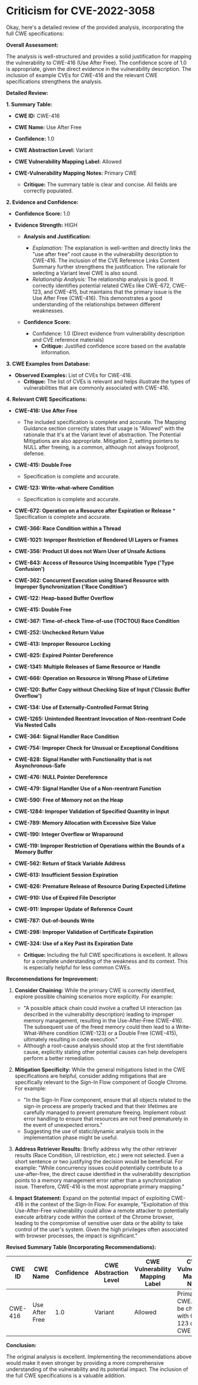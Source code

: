 # Criticism for CVE-2022-3058

Okay, here's a detailed review of the provided analysis, incorporating the full CWE specifications:

**Overall Assessment:**

The analysis is well-structured and provides a solid justification for mapping the vulnerability to CWE-416 (Use After Free). The confidence score of 1.0 is appropriate, given the direct evidence in the vulnerability description. The inclusion of example CVEs for CWE-416 and the relevant CWE specifications strengthens the analysis.

**Detailed Review:**

**1. Summary Table:**

*   **CWE ID:** CWE-416
*   **CWE Name:** Use After Free
*   **Confidence:** 1.0
*   **CWE Abstraction Level:** Variant
*   **CWE Vulnerability Mapping Label:** Allowed
*   **CWE-Vulnerability Mapping Notes:** Primary CWE

    *   **Critique:** The summary table is clear and concise. All fields are correctly populated.

**2. Evidence and Confidence:**

*   **Confidence Score:** 1.0
*   **Evidence Strength:** HIGH

    *   **Analysis and Justification:**
        *   *Explanation:* The explanation is well-written and directly links the "use after free" root cause in the vulnerability description to CWE-416. The inclusion of the CVE Reference Links Content Summary further strengthens the justification. The rationale for selecting a Variant level CWE is also sound.
        *   *Relationship Analysis:* The relationship analysis is good. It correctly identifies potential related CWEs like CWE-672, CWE-123, and CWE-415, but maintains that the primary issue is the Use After Free (CWE-416). This demonstrates a good understanding of the relationships between different weaknesses.

    *   **Confidence Score:**
        *   Confidence: 1.0 (Direct evidence from vulnerability description and CVE reference materials)
            *   **Critique:** Justified confidence score based on the available information.

**3. CWE Examples from Database:**

*   **Observed Examples:**  List of CVEs for CWE-416.
    *   **Critique:** The list of CVEs is relevant and helps illustrate the types of vulnerabilities that are commonly associated with CWE-416.

**4. Relevant CWE Specifications:**

*   **CWE-416: Use After Free**
    *   The included specification is complete and accurate. The Mapping Guidance section correctly states that usage is "Allowed" with the rationale that it's at the Variant level of abstraction. The Potential Mitigations are also appropriate.  Mitigation 2, setting pointers to NULL after freeing, is a common, although not always foolproof, defense.
*   **CWE-415: Double Free**
    * Specification is complete and accurate.
*   **CWE-123: Write-what-where Condition**
    * Specification is complete and accurate.
*    **CWE-672: Operation on a Resource after Expiration or Release**
    * Specification is complete and accurate.
*   **CWE-366: Race Condition within a Thread**
*   **CWE-1021: Improper Restriction of Rendered UI Layers or Frames**
*   **CWE-356: Product UI does not Warn User of Unsafe Actions**
*   **CWE-843: Access of Resource Using Incompatible Type ('Type Confusion')**
*   **CWE-362: Concurrent Execution using Shared Resource with Improper Synchronization ('Race Condition')**
*   **CWE-122: Heap-based Buffer Overflow**
*   **CWE-415: Double Free**
*   **CWE-367: Time-of-check Time-of-use (TOCTOU) Race Condition**
*   **CWE-252: Unchecked Return Value**
*   **CWE-413: Improper Resource Locking**
*   **CWE-825: Expired Pointer Dereference**
*   **CWE-1341: Multiple Releases of Same Resource or Handle**
*   **CWE-666: Operation on Resource in Wrong Phase of Lifetime**
*   **CWE-120: Buffer Copy without Checking Size of Input ('Classic Buffer Overflow')**
*   **CWE-134: Use of Externally-Controlled Format String**
*   **CWE-1265: Unintended Reentrant Invocation of Non-reentrant Code Via Nested Calls**
*   **CWE-364: Signal Handler Race Condition**
*   **CWE-754: Improper Check for Unusual or Exceptional Conditions**
*   **CWE-828: Signal Handler with Functionality that is not Asynchronous-Safe**
*   **CWE-476: NULL Pointer Dereference**
*   **CWE-479: Signal Handler Use of a Non-reentrant Function**
*   **CWE-590: Free of Memory not on the Heap**
*   **CWE-1284: Improper Validation of Specified Quantity in Input**
*   **CWE-789: Memory Allocation with Excessive Size Value**
*   **CWE-190: Integer Overflow or Wraparound**
*   **CWE-119: Improper Restriction of Operations within the Bounds of a Memory Buffer**
*   **CWE-562: Return of Stack Variable Address**
*   **CWE-613: Insufficient Session Expiration**
*   **CWE-826: Premature Release of Resource During Expected Lifetime**
*   **CWE-910: Use of Expired File Descriptor**
*   **CWE-911: Improper Update of Reference Count**
*   **CWE-787: Out-of-bounds Write**
*   **CWE-298: Improper Validation of Certificate Expiration**
*   **CWE-324: Use of a Key Past its Expiration Date**

    *   **Critique:** Including the full CWE specifications is excellent. It allows for a complete understanding of the weakness and its context. This is especially helpful for less common CWEs.

**Recommendations for Improvement:**

1.  **Consider Chaining:** While the primary CWE is correctly identified, explore possible chaining scenarios more explicitly. For example:
    *   "A possible attack chain could involve a crafted UI interaction (as described in the vulnerability description) leading to improper memory management, resulting in the Use-After-Free (CWE-416). The subsequent use of the freed memory could then lead to a Write-What-Where condition (CWE-123) or a Double Free (CWE-415), ultimately resulting in code execution."
    *   Although a root-cause analysis should stop at the first identifiable cause, explicitly stating other potential causes can help developers perform a better remediation.

2.  **Mitigation Specificity:** While the general mitigations listed in the CWE specifications are helpful, consider adding mitigations that are specifically relevant to the Sign-In Flow component of Google Chrome. For example:
    *   "In the Sign-In Flow component, ensure that all objects related to the sign-in process are properly tracked and that their lifetimes are carefully managed to prevent premature freeing. Implement robust error handling to ensure that resources are not freed prematurely in the event of unexpected errors."
    *   Suggesting the use of static/dynamic analysis tools in the implementation phase might be useful.

3.  **Address Retriever Results:** Briefly address why the other retriever results (Race Condition, UI restriction, etc.) were not selected. Even a short sentence or two justifying the decision would be beneficial. For example: "While concurrency issues could potentially contribute to a use-after-free, the direct cause identified in the vulnerability description points to a memory management error rather than a synchronization issue. Therefore, CWE-416 is the most appropriate primary mapping."

4.  **Impact Statement:** Expand on the potential impact of exploiting CWE-416 in the context of the Sign-In Flow. For example, "Exploitation of this Use-After-Free vulnerability could allow a remote attacker to potentially execute arbitrary code within the context of the Chrome browser, leading to the compromise of sensitive user data or the ability to take control of the user's system. Given the high privileges often associated with browser processes, the impact is significant."

**Revised Summary Table (Incorporating Recommendations):**

| CWE ID | CWE Name | Confidence | CWE Abstraction Level | CWE Vulnerability Mapping Label | CWE-Vulnerability Mapping Notes |
|---|---|---|---|---|---|
| CWE-416 | Use After Free | 1.0 | Variant | Allowed | Primary CWE. May be chained with CWE-123 or CWE-415. |

**Conclusion:**

The original analysis is excellent. Implementing the recommendations above would make it even stronger by providing a more comprehensive understanding of the vulnerability and its potential impact. The inclusion of the full CWE specifications is a valuable addition.